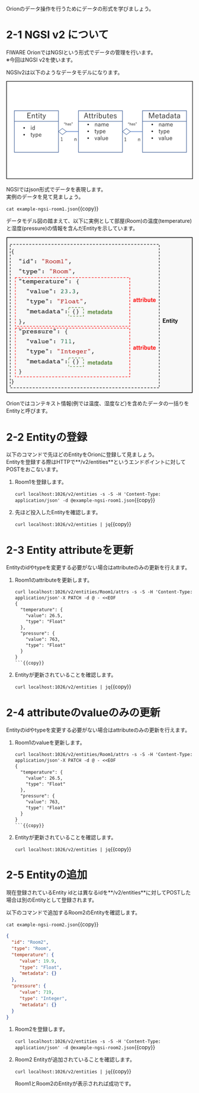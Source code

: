 Orionのデータ操作を行うためにデータの形式を学びましょう。

# 2-1 NGSI v2 について

FIWARE OrionではNGSIという形式でデータの管理を行います。  
※今回はNGSI v2を使います。


NGSIv2は以下のようなデータモデルになります。

![NGSIv2](https://github.com/c-3lab/katacoda-scenarios/raw/main/assets/part2/2-0.png)

NGSIではjson形式でデータを表現します。  
実例のデータを見て見ましょう。

`cat example-ngsi-room1.json`{{copy}}


データモデル図の踏まえて、以下に実例として部屋(Room)の温度(temperature)と湿度(pressure)の情報を含んだEntityを示しています。

![NGSIv2](https://github.com/c-3lab/katacoda-scenarios/raw/main/assets/part2/2-1.png)

Orionではコンテキスト情報(例では温度、湿度など)を含めたデータの一括りをEntityと呼びます。

# 2-2 Entityの登録

以下のコマンドで先ほどのEntityをOrionに登録して見ましょう。  
Entityを登録する際はHTTPで**/v2/entities**というエンドポイントに対してPOSTをおこないます。

1. Room1を登録します。

   `curl localhost:1026/v2/entities -s -S -H 'Content-Type: application/json' -d @example-ngsi-room1.json`{{copy}}

2. 先ほど投入したEntityを確認します。

   `curl localhost:1026/v2/entities | jq`{{copy}}


# 2-3 Entity attributeを更新

Entityのidやtypeを変更する必要がない場合はattributeのみの更新を行えます。  

1. Room1のattributeを更新します。
   ```
   curl localhost:1026/v2/entities/Room1/attrs -s -S -H 'Content-Type: application/json'-X PATCH -d @ - <<EOF
   {
     "temperature": {
       "value": 26.5,
       "type": "Float"
     },
     "pressure": {
       "value": 763,
       "type": "Float"
     }
   }
   ```{{copy}}

2. Entityが更新されていることを確認します。

   `curl localhost:1026/v2/entities | jq`{{copy}}

# 2-4 attributeのvalueのみの更新

Entityのidやtypeを変更する必要がない場合はattributeのみの更新を行えます。  


1. Room1のvalueを更新します。
   ```
   curl localhost:1026/v2/entities/Room1/attrs -s -S -H 'Content-Type: application/json'-X PATCH -d @ - <<EOF
   {
     "temperature": {
       "value": 26.5,
       "type": "Float"
     },
     "pressure": {
       "value": 763,
       "type": "Float"
     }
   }
   ```{{copy}}

2. Entityが更新されていることを確認します。

   `curl localhost:1026/v2/entities | jq`{{copy}}



# 2-5 Entityの追加

現在登録されているEntity idとは異なるidを**/v2/entities**に対してPOSTした場合は別のEntityとして登録されます。


以下のコマンドで追加するRoom2のEntityを確認します。

`cat example-ngsi-room2.json`{{copy}}

```json
{
  "id": "Room2",
  "type": "Room",
  "temperature": {
     "value": 19.9,
     "type": "Float",
     "metadata": {}
  },
  "pressure": {
     "value": 719,
     "type": "Integer",
     "metadata": {}
  }
}
```

1. Room2を登録します。

   `curl localhost:1026/v2/entities -s -S -H 'Content-Type: application/json' -d @example-ngsi-room2.json`{{copy}}

2. Room2 Entityが追加されていることを確認します。

   `curl localhost:1026/v2/entities | jq`{{copy}}

   Room1とRoom2のEntityが表示されれば成功です。
